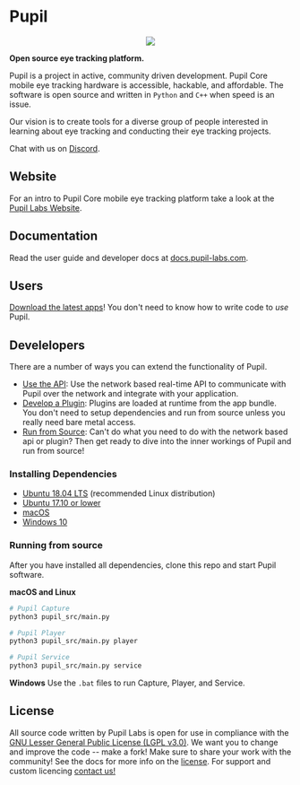 # Pupil
<p align="center"><img src="https://via.placeholder.com/800x400?text=PLACEHOLDER"/></p>

**Open source eye tracking platform.**

Pupil is a project in active, community driven development. Pupil Core mobile eye tracking hardware is accessible, hackable, and affordable. The software is open source and written in `Python` and `C++` when speed is an issue.


Our vision is to create tools for a diverse group of people interested in learning about eye tracking and conducting their eye tracking projects.

Chat with us on [Discord](https://pupil-labs.com/chat "Pupil Server on Discord").

## Website
For an intro to Pupil Core mobile eye tracking platform take a look at the [Pupil Labs Website](http://pupil-labs.com/products/core "Pupil Labs").

## Documentation
Read the user guide and developer docs at [docs.pupil-labs.com](https://docs.pupil-labs.com "Pupil Labs user guide and develper docs"). 

## Users
[Download the latest apps](https://github.com/pupil-labs/pupil/releases/latest "Download Pupil Capture, Pupil Player, and Pupil Service application bundles")! You don't need to know how to write code to _use_ Pupil.

## Develelopers
There are a number of ways you can extend the functionality of Pupil.
- [Use the API](): Use the network based real-time API to communicate with Pupil over the network and integrate with your application. 
- [Develop a Plugin](): Plugins are loaded at runtime from the app bundle. You don't need to setup dependencies and run from source unless you really need bare metal access.
- [Run from Source](#installing-dependencies): Can't do what you need to do with the network based api or plugin? Then get ready to dive into the inner workings of Pupil and run from source!

### Installing Dependencies
* [Ubuntu 18.04 LTS](./docs/dependencies-ubuntu18.md "Pupil dependency installation for Ubuntu 18.04") (recommended Linux distribution)
* [Ubuntu 17.10 or lower](./docs/dependencies-ubuntu17.md "Pupil dependency installation for Ubuntu 17.10 or lower")
* [macOS](./docs/dependencies-macos.md "Pupil dependency installation for macOS")
* [Windows 10](./docs/dependencies-windows.md "Pupil dependency installation for Windows 10")

### Running from source
After you have installed all dependencies, clone this repo and start Pupil software.

**macOS and Linux**

```sh
# Pupil Capture
python3 pupil_src/main.py

# Pupil Player
python3 pupil_src/main.py player

# Pupil Service
python3 pupil_src/main.py service
```

**Windows**
Use the `.bat` files to run Capture, Player, and Service.

## License
All source code written by Pupil Labs is open for use in compliance with the [GNU Lesser General Public License (LGPL v3.0)](http://www.gnu.org/licenses/lgpl-3.0.en.html). We want you to change and improve the code -- make a fork! Make sure to share your work with the community! See the docs for more info on the [license](http://docs.pupil-labs.com/#license "License"). For support and custom licencing [contact us!](https://docs.pupil-labs.com/#email "email us")
